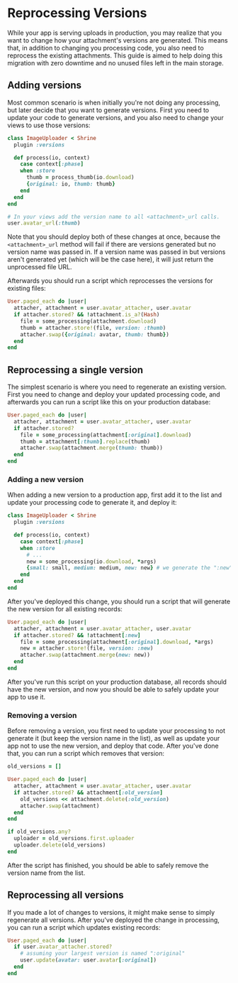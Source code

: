 # Reprocessing Versions

While your app is serving uploads in production, you may realize that you want
to change how your attachment's versions are generated. This means that, in
addition to changing you processing code, you also need to reprocess the
existing attachments. This guide is aimed to help doing this migration with
zero downtime and no unused files left in the main storage.

## Adding versions

Most common scenario is when initially you're not doing any processing, but
later decide that you want to generate versions. First you need to update your
code to generate versions, and you also need to change your views to use those
versions:

```rb
class ImageUploader < Shrine
  plugin :versions

  def process(io, context)
    case context[:phase]
    when :store
      thumb = process_thumb(io.download)
      {original: io, thumb: thumb}
    end
  end
end
```
```rb
# In your views add the version name to all <attachment>_url calls.
user.avatar_url(:thumb)
```

Note that you should deploy both of these changes at once, because the
`<attachment>_url` method will fail if there are versions generated but no
version name was passed in. If a version name was passed in but versions aren't
generated yet (which will be the case here), it will just return the
unprocessed file URL.

Afterwards you should run a script which reprocesses the versions for existing
files:

```rb
User.paged_each do |user|
  attacher, attachment = user.avatar_attacher, user.avatar
  if attacher.stored? && !attachment.is_a?(Hash)
    file = some_processing(attachment.download)
    thumb = attacher.store!(file, version: :thumb)
    attacher.swap({original: avatar, thumb: thumb})
  end
end
```

## Reprocessing a single version

The simplest scenario is where you need to regenerate an existing version.
First you need to change and deploy your updated processing code, and
afterwards you can run a script like this on your production database:

```rb
User.paged_each do |user|
  attacher, attachment = user.avatar_attacher, user.avatar
  if attacher.stored?
    file = some_processing(attachment[:original].download)
    thumb = attachment[:thumb].replace(thumb)
    attacher.swap(attachment.merge(thumb: thumb))
  end
end
```

### Adding a new version

When adding a new version to a production app, first add it to the list and
update your processing code to generate it, and deploy it:

```rb
class ImageUploader < Shrine
  plugin :versions

  def process(io, context)
    case context[:phase]
    when :store
      # ...
      new = some_processing(io.download, *args)
      {small: small, medium: medium, new: new} # we generate the ":new" version
    end
  end
end
```

After you've deployed this change, you should run a script that will generate
the new version for all existing records:

```rb
User.paged_each do |user|
  attacher, attachment = user.avatar_attacher, user.avatar
  if attacher.stored? && !attachment[:new]
    file = some_processing(attachment[:original].download, *args)
    new = attacher.store!(file, version: :new)
    attacher.swap(attachment.merge(new: new))
  end
end
```

After you've run this script on your production database, all records should
have the new version, and now you should be able to safely update your app to
use it.

### Removing a version

Before removing a version, you first need to update your processing to not
generate it (but keep the version name in the list), as well as update your app
not to use the new version, and deploy that code. After you've done that, you
can run a script which removes that version:

```rb
old_versions = []

User.paged_each do |user|
  attacher, attachment = user.avatar_attacher, user.avatar
  if attacher.stored? && attachment[:old_version]
    old_versions << attachment.delete(:old_version)
    attacher.swap(attachment)
  end
end

if old_versions.any?
  uploader = old_versions.first.uploader
  uploader.delete(old_versions)
end
```

After the script has finished, you should be able to safely remove the version
name from the list.

## Reprocessing all versions

If you made a lot of changes to versions, it might make sense to simply
regenerate all versions. After you've deployed the change in processing, you
can run a script which updates existing records:

```rb
User.paged_each do |user|
  if user.avatar_attacher.stored?
    # assuming your largest version is named ":original"
    user.update(avatar: user.avatar[:original])
  end
end
```
